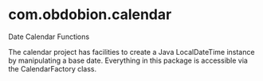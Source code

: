 # com.obdobion.calendar
Date Calendar Functions

The calendar project has facilities to create a Java LocalDateTime instance by manipulating a base date. Everything in this package is accessible via the CalendarFactory class.
